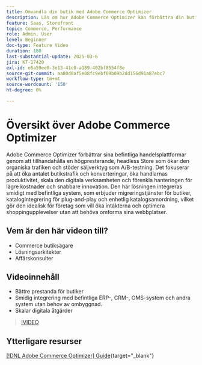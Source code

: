 ```yaml
---
title: Omvandla din butik med Adobe Commerce Optimizer
description: Läs om hur Adobe Commerce Optimizer kan förbättra din butik med höga prestanda, ökad trafik och smidig integrering.
feature: Saas, Storefront
topic: Commerce, Performance
role: Admin, User
level: Beginner
doc-type: Feature Video
duration: 180
last-substantial-update: 2025-03-6
jira: KT-17420
exl-id: e6a59ee0-3e13-41c0-a189-402bf8554f8e
source-git-commit: aa80d0af5e08fc9ebf09b09b2dd156d91a87ebc7
workflow-type: tm+mt
source-wordcount: '150'
ht-degree: 0%

---
```


# Översikt över Adobe Commerce Optimizer

Adobe Commerce Optimizer förbättrar sina befintliga handelsplattformar genom att tillhandahålla en högpresterande, headless Store som ökar den organiska trafiken och stöder säljverktyg som A/B-testning. Det fokuserar på att öka antalet butikstrafik och konverteringar, öka handlarnas produktivitet, skala den digitala verksamheten och förenkla hanteringen för lägre kostnader och snabbare innovation. Den här lösningen integreras smidigt med befintliga system, som erbjuder migreringstjänster för butiker, katalogintegrering för plug-and-play och enhetlig katalogsamordning, vilket gör den idealisk för företag som vill öka intäkterna och optimera shoppingupplevelser utan att behöva omforma sina webbplatser.

## Vem är den här videon till?

* Commerce butiksägare
* Lösningsarkitekter
* Affärskonsulter

## Videoinnehåll

* Bättre prestanda för butiker
* Smidig integrering med befintliga ERP-, CRM-, OMS-system och andra system utan behov av ombyggnad.
* Skalar digitala åtgärder

>[!VIDEO](https://video.tv.adobe.com/v/3450226?learn=on)

## Ytterligare resurser

[[!DNL Adobe Commerce Optimizer] Guide](https://experienceleague.adobe.com/sv/docs/commerce/optimizer/overview){target="_blank"}
